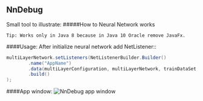 ## NnDebug
Small tool to illustrate:
#####How to Neural Network works

`
Tip: Works only in Java 8 because in Java 10 Oracle remove JavaFx.
`

####Usage:
After initialize neural network add NetListener::

```java
multiLayerNetwork.setListeners(NetListenerBuilder.Builder()
		.name("AppName")
		.data(multiLayerConfiguration, multiLayerNetwork, trainDataSet, testDataSet)
		.build()
);
```

####App window:
![NnDebug app window](https://raw.githubusercontent.com/shadoq/nndebug/branch/_doc/img/d1.png)
